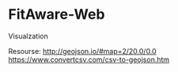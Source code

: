 # FitAware-Web

Visualzation


Resourse:
http://geojson.io/#map=2/20.0/0.0
https://www.convertcsv.com/csv-to-geojson.htm
